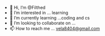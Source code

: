 - 👋 Hi, I’m @Filthed
- 👀 I’m interested in ... learning
- 🌱 I’m currently learning ...coding and cs
- 💞️ I’m looking to collaborate on ...
- 📫 How to reach me ... vela8404@gmail.com

<!---
Filthed/Filthed is a ✨ special ✨ repository because its `README.md` (this file) appears on your GitHub profile.
You can click the Preview link to take a look at your changes.
--->
